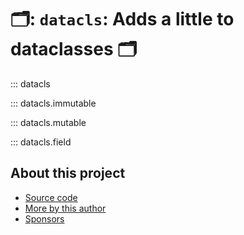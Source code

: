 # 🗂: `datacls`: Adds a little to dataclasses 🗂

::: datacls

::: datacls.immutable

::: datacls.mutable

::: datacls.field

## About this project

* [ Source code ]( https://github.com/rec/datacls )
* [ More by this author ]( https://github.com/rec )
* [ Sponsors ]( https://github.com/sponsors/rec )
